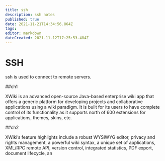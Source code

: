 ```yaml
---
title: ssh
description: ssh notes
published: true
date: 2021-11-21T14:34:56.864Z
tags: 
editor: markdown
dateCreated: 2021-11-12T17:25:53.484Z
---
```


# SSH
ssh is used to connect to remote servers.

##ch1

XWiki is an advanced open-source Java-based enterprise wiki app that offers a generic platform for developing projects and collaborative applications using a wiki paradigm. It is built for its users to have complete control of its functionality as it supports north of 600 extensions for applications, themes, skins, etc.

##ch2

XWiki’s feature highlights include a robust WYSIWYG editor, privacy and rights management, a powerful wiki syntax, a unique set of applications, XML/RPC remote API, version control, integrated statistics, PDF export, document lifecycle, an